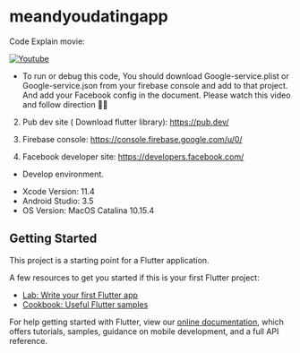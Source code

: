 # meandyoudatingapp


Code Explain movie:

[![Youtube](https://img.youtube.com/vi/48meWFwi-6g/0.jpg)](https://youtu.be/48meWFwi-6g)

* To run or debug this code, You should download Google-service.plist or Google-service.json from your firebase console and add to that project. And add your Facebook config in the document. Please watch this video and follow direction 👍🏻

2. Pub dev site ( Download flutter library): https://pub.dev/

3. Firebase console:
https://console.firebase.google.com/u/0/

4. Facebook developer site: https://developers.facebook.com/

* Develop environment.

- Xcode Version: 11.4
- Android Studio: 3.5
- OS Version: MacOS Catalina 10.15.4

## Getting Started

This project is a starting point for a Flutter application.

A few resources to get you started if this is your first Flutter project:

- [Lab: Write your first Flutter app](https://flutter.dev/docs/get-started/codelab)
- [Cookbook: Useful Flutter samples](https://flutter.dev/docs/cookbook)

For help getting started with Flutter, view our
[online documentation](https://flutter.dev/docs), which offers tutorials,
samples, guidance on mobile development, and a full API reference.
